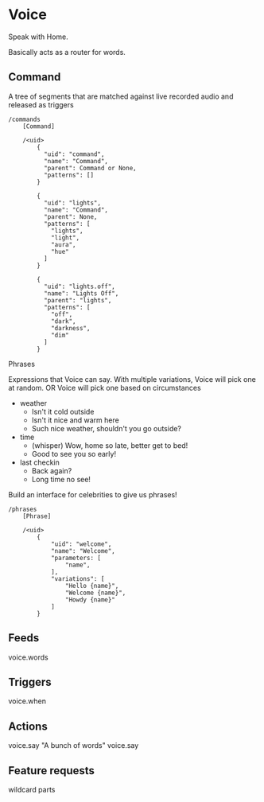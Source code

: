 # Voice

Speak with Home.

Basically acts as a router for words.

## Command

A tree of segments that are matched against live recorded audio
and released as triggers

    /commands
        [Command]

        /<uid>
            {
              "uid": "command",
              "name": "Command",
              "parent": Command or None,
              "patterns": []
            }

            {
              "uid": "lights",
              "name": "Command",
              "parent": None,
              "patterns": [
                "lights",
                "light",
                "aura",
                "hue"
              ]
            }

            {
              "uid": "lights.off",
              "name": "Lights Off",
              "parent": "lights",
              "patterns": [
                "off",
                "dark",
                "darkness",
                "dim"
              ]
            }


Phrases

Expressions that Voice can say.
With multiple variations, Voice will pick one at random.
OR Voice will pick one based on circumstances

- weather
  + Isn't it cold outside
  + Isn't it nice and warm here
  + Such nice weather, shouldn't you go outside?
- time
  + (whisper) Wow, home so late, better get to bed!
  + Good to see you so early!
- last checkin
  + Back again?
  + Long time no see!

Build an interface for celebrities to give us phrases!

    /phrases
        [Phrase]

        /<uid>
            {
                "uid": "welcome",
                "name": "Welcome",
                "parameters: [
                    "name",
                ],
                "variations": [
                    "Hello {name}",
                    "Welcome {name}",
                    "Howdy {name}"
                ]
            }

## Feeds

  voice.words

## Triggers

  voice.when <command>

## Actions

  voice.say "A bunch of words"
  voice.say <phrase>


## Feature requests
  wildcard parts
